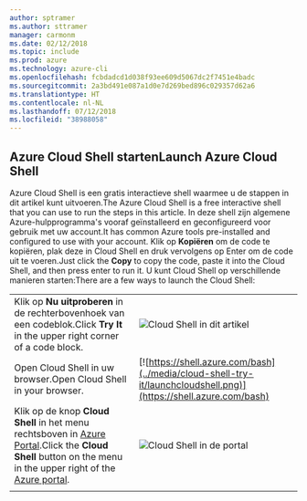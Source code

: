 ```yaml
---
author: sptramer
ms.author: sttramer
manager: carmonm
ms.date: 02/12/2018
ms.topic: include
ms.prod: azure
ms.technology: azure-cli
ms.openlocfilehash: fcbdadcd1d038f93ee609d5067dc2f7451e4badc
ms.sourcegitcommit: 2a3bd491e087a1d0e7d269bed896c029357d62a6
ms.translationtype: HT
ms.contentlocale: nl-NL
ms.lasthandoff: 07/12/2018
ms.locfileid: "38988058"
---
```

## <a name="launch-azure-cloud-shell"></a><span data-ttu-id="8a528-101">Azure Cloud Shell starten</span><span class="sxs-lookup"><span data-stu-id="8a528-101">Launch Azure Cloud Shell</span></span>

<span data-ttu-id="8a528-102">Azure Cloud Shell is een gratis interactieve shell waarmee u de stappen in dit artikel kunt uitvoeren.</span><span class="sxs-lookup"><span data-stu-id="8a528-102">The Azure Cloud Shell is a free interactive shell that you can use to run the steps in this article.</span></span> <span data-ttu-id="8a528-103">In deze shell zijn algemene Azure-hulpprogramma's vooraf geïnstalleerd en geconfigureerd voor gebruik met uw account.</span><span class="sxs-lookup"><span data-stu-id="8a528-103">It has common Azure tools pre-installed and configured to use with your account.</span></span> <span data-ttu-id="8a528-104">Klik op **Kopiëren** om de code te kopiëren, plak deze in Cloud Shell en druk vervolgens op Enter om de code uit te voeren.</span><span class="sxs-lookup"><span data-stu-id="8a528-104">Just click the **Copy** to copy the code, paste it into the Cloud Shell, and then press enter to run it.</span></span>  <span data-ttu-id="8a528-105">U kunt Cloud Shell op verschillende manieren starten:</span><span class="sxs-lookup"><span data-stu-id="8a528-105">There are a few ways to launch the Cloud Shell:</span></span>

|  |   |
|-----------------------------------------------|---|
| <span data-ttu-id="8a528-106">Klik op **Nu uitproberen** in de rechterbovenhoek van een codeblok.</span><span class="sxs-lookup"><span data-stu-id="8a528-106">Click **Try It** in the upper right corner of a code block.</span></span> | ![Cloud Shell in dit artikel](../media/cloud-shell-try-it/cli-try-it.png) |
| <span data-ttu-id="8a528-108">Open Cloud Shell in uw browser.</span><span class="sxs-lookup"><span data-stu-id="8a528-108">Open Cloud Shell in your browser.</span></span> | [![https://shell.azure.com/bash](../media/cloud-shell-try-it/launchcloudshell.png)](https://shell.azure.com/bash) |
| <span data-ttu-id="8a528-109">Klik op de knop **Cloud Shell** in het menu rechtsboven in [Azure Portal](https://portal.azure.com).</span><span class="sxs-lookup"><span data-stu-id="8a528-109">Click the **Cloud Shell** button on the menu in the upper right of the [Azure portal](https://portal.azure.com).</span></span> | ![Cloud Shell in de portal](../media/cloud-shell-try-it/cloud-shell-menu.png) |
|  |  |
